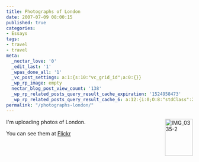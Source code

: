 ```yaml
---
title: Photographs of London
date: 2007-07-09 08:00:15
published: true
categories:
- Essays
tags:
- travel
- travel
meta:
  _nectar_love: '0'
  _edit_last: '1'
  _wpas_done_all: '1'
  _vc_post_settings: a:1:{s:10:"vc_grid_id";a:0:{}}
  _wp_rp_image: empty
  nectar_blog_post_view_count: '138'
  _wp_rp_related_posts_query_result_cache_expiration: '1524958473'
  _wp_rp_related_posts_query_result_cache_6: a:12:{i:0;O:8:"stdClass":2:{s:7:"post_id";s:4:"4419";s:5:"score";s:17:"90.87816201643469";}i:1;O:8:"stdClass":2:{s:7:"post_id";s:4:"4418";s:5:"score";s:17:"90.87816201643469";}i:2;O:8:"stdClass":2:{s:7:"post_id";s:4:"4417";s:5:"score";s:17:"90.87816201643469";}i:3;O:8:"stdClass":2:{s:7:"post_id";s:4:"4414";s:5:"score";s:17:"90.87816201643469";}i:4;O:8:"stdClass":2:{s:7:"post_id";s:4:"4413";s:5:"score";s:17:"48.02699214437227";}i:5;O:8:"stdClass":2:{s:7:"post_id";s:4:"4407";s:5:"score";s:17:"42.13811418566789";}i:6;O:8:"stdClass":2:{s:7:"post_id";s:4:"4415";s:5:"score";s:18:"41.235739471169225";}i:7;O:8:"stdClass":2:{s:7:"post_id";s:4:"4411";s:5:"score";s:18:"41.235739471169225";}i:8;O:8:"stdClass":2:{s:7:"post_id";s:4:"4410";s:5:"score";s:18:"41.235739471169225";}i:9;O:8:"stdClass":2:{s:7:"post_id";s:4:"4409";s:5:"score";s:17:"40.76850976880063";}i:10;O:8:"stdClass":2:{s:7:"post_id";s:3:"860";s:5:"score";s:18:"35.346861512464834";}i:11;O:8:"stdClass":2:{s:7:"post_id";s:4:"4437";s:5:"score";s:17:"33.97725709559757";}}
permalink: "/photographs-london/"
---
```

<p><a href="http://www.flickr.com/photos/eaglechris/750039291/" title="Photo Sharing"><img align="right" src="{{ site.baseurl }}/posts/2007/07/750039291_4174c5987a_t.jpg" width="75" height="100" alt="IMG_0335-2" /></a>I'm uploading photos of London.</p>
<p>You can see them at <a href="http://www.flickr.com/photos/eaglechris/">Flickr</a></p>
